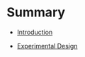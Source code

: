 # Summary

* [Introduction](README.md)

* [Experimental Design](experimentalDesign/eD_introduction.md)
